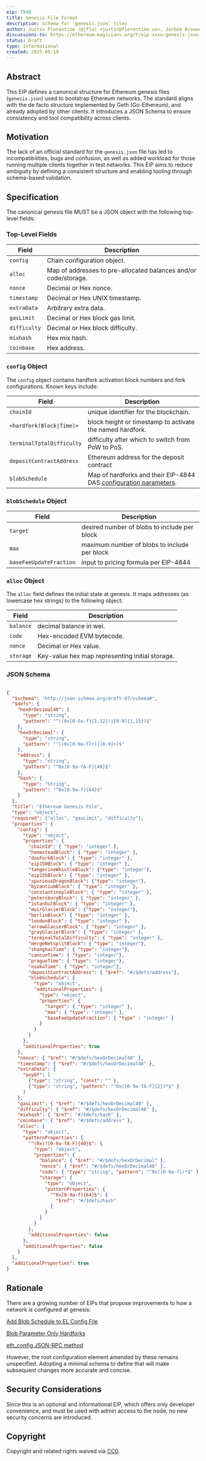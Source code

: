 ```yaml
---
eip: 7949
title: Genesis File Format
description: Schema for `genesis.json` files
author: Justin Florentine (@jflo) <justin@florentine.us>, Jochem Brouwer (@jochem-brouwer) <jochem@ethereum.org>
discussions-to: https://ethereum-magicians.org/t/eip-xxxx-genesis-json-standardization/24271
status: Draft
type: Informational
created: 2025-05-19
---
```


## Abstract

This EIP defines a canonical structure for Ethereum genesis files (`genesis.json`) used to bootstrap Ethereum networks. The standard aligns with the de facto structure implemented by Geth (Go-Ethereum), and already adopted by other clients. It introduces a JSON Schema to ensure consistency and tool compatibility across clients.

## Motivation

The lack of an official standard for the `genesis.json` file has led to incompatibilities, bugs and confusion, as well as added workload for those running multiple clients together in test networks. This EIP aims to reduce ambiguity by defining a consistent structure and enabling tooling through schema-based validation.

## Specification

The canonical genesis file MUST be a JSON object with the following top-level fields:

### Top-Level Fields

| Field           | Description                                                     |
|-----------------|-----------------------------------------------------------------|
| `config`        | Chain configuration object.                                     |
| `alloc`         | Map of addresses to pre-allocated balances and/or code/storage. |
| `nonce`         | Decimal or Hex nonce.                                           |
| `timestamp`     | Decimal or Hex UNIX timestamp.                                  |
| `extraData`     | Arbitrary extra data.                                           |
| `gasLimit`      | Decimal or Hex block gas limit.                                 |
| `difficulty`    | Decimal or Hex block difficulty.                                |
| `mixhash`       | Hex mix hash.                                                   |
| `coinbase`      | Hex address.                                                    |

### `config` Object

The `config` object contains hardfork activation block numbers and fork configurations. Known keys include:

| Field                     | Description                                                                      |
|---------------------------|----------------------------------------------------------------------------------|
| `chainId`                 | unique identifier for the blockchain.                                            |
| `<hardfork(Block\|Time)>` | block height or timestamp to activate the named hardfork.                        |
| `terminalTotalDifficulty` | difficulty after which to switch from PoW to PoS.                                |
| `depositContractAddress`  | Ethereum address for the deposit contract                                        |
| `blobSchedule`            | Map of hardforks and their EIP-4844 DAS [configuration parameters](eip-7840.md). |

### `blobSchedule` Object

| Field                   | Description                                  |
|-------------------------|----------------------------------------------|
| `target`                | desired number of blobs to include per block |
| `max`                   | maximum number of blobs to include per block |
| `baseFeeUpdateFraction` | input to pricing formula per EIP-4844        |

### `alloc` Object

The `alloc` field defines the initial state at genesis. It maps addresses (as lowercase hex strings) to the following object:

| Field          | Description                                     |
|----------------|-------------------------------------------------|
| `balance`      | decimal balance in wei.                         |
| `code`         | Hex-encoded EVM bytecode.                       |
| `nonce`        | Decimal or Hex value.                           |
| `storage`      | Key-value hex map representing initial storage. |



### JSON Schema


```json

{
  "$schema": "http://json-schema.org/draft-07/schema#",
  "$defs": {
    "hexOrDecimal48": {
      "type": "string",
      "pattern": "^((0x[0-9a-f]{1,12})|[0-9]{1,15})$"
    },
    "hexOrDecimal": {
      "type": "string",
      "pattern": "^((0x[0-9a-f]+)|[0-9]+)$"
    },
    "address": {
      "type": "string",
      "pattern": "^0x[0-9a-fA-F]{40}$"
    },
    "hash": {
      "type": "string",
      "pattern": "^0x[0-9a-f]{64}$"
    }
  },
  "title": "Ethereum Genesis File",
  "type": "object",
  "required": ["alloc", "gasLimit", "difficulty"],
  "properties": {
    "config": {
      "type": "object",
      "properties": {
        "chainId": { "type": "integer" },
        "homesteadBlock": { "type": "integer" },
        "daoForkBlock": { "type": "integer" },
        "eip150Block": { "type": "integer" },
        "tangerineWhistleBlock": {"type": "integer"},
        "eip155Block": { "type": "integer" },
        "spuriousDragonBlock": {"type": "integer"},
        "byzantiumBlock": { "type": "integer" },
        "constantinopleBlock": { "type": "integer" },
        "petersburgBlock": { "type": "integer" },
        "istanbulBlock": { "type": "integer" },
        "muirGlacierBlock": {"type": "integer"},
        "berlinBlock": { "type": "integer" },
        "londonBlock": { "type": "integer" },
        "arrowGlacierBlock": { "type": "integer" },
        "grayGlacierBlock": { "type": "integer" },
        "terminalTotalDifficulty": { "type": "integer" },
        "mergeNetsplitBlock": { "type": "integer"},
        "shanghaiTime": { "type": "integer"},
        "cancunTime": { "type": "integer"},
        "pragueTime": { "type": "integer"},
        "osakaTime": { "type": "integer"},
        "depositContractAddress": { "$ref": "#/$defs/address"},
        "blobSchedule": {
          "type": "object",
          "additionalProperties": {
            "type": "object",
            "properties": {
              "target": { "type": "integer" },
              "max": { "type": "integer" },
              "baseFeeUpdateFraction": { "type" : "integer" }
            }
          }
        }
      },
      "additionalProperties": true
    },
    "nonce": { "$ref": "#/$defs/hexOrDecimal48" },
    "timestamp": { "$ref": "#/$defs/hexOrDecimal48" },
    "extraData": {
      "anyOf": [
        {"type": "string", "const": "" },
        {"type": "string", "pattern": "^0x([0-9a-fA-F]{2})*$" }
      ]
    },
    "gasLimit": { "$ref": "#/$defs/hexOrDecimal48" },
    "difficulty": { "$ref": "#/$defs/hexOrDecimal48" },
    "mixhash": { "$ref": "#/$defs/hash" },
    "coinbase": { "$ref": "#/$defs/address" },
    "alloc": {
      "type": "object",
      "patternProperties": {
        "^(0x)?[0-9a-fA-F]{40}$": {
          "type": "object",
          "properties": {
            "balance": { "$ref": "#/$defs/hexOrDecimal" },
            "nonce": { "$ref": "#/$defs/hexOrDecimal48" },
            "code": { "type": "string", "pattern": "^0x([0-9a-f])*$" },
            "storage": {
              "type": "object",
              "patternProperties": {
                "^0x[0-9a-f]{64}$": {
                  "$ref": "#/$defs/hash"
                }
              }
            }
          }
        },
        "additionalProperties": false
      },
      "additionalProperties": false
    }
  },
  "additionalProperties": true
}

```

## Rationale

There are a growing number of EIPs that propose improvements to how a network is configured at genesis:

[Add Blob Schedule to EL Config File](eip-7840)

[Blob Parameter Only Hardforks](eip-7892)

[eth_config JSON-RPC method](eip-7910)

However, the root configuration element amended by these remains unspecified. Adopting a minimal schema to define that will make subsequent changes more accurate and concise.

## Security Considerations

Since this is an optional and informational EIP, which offers only developer convenience, and must be used with admin access to the node, no new security concerns are introduced.

## Copyright

Copyright and related rights waived via [CC0](../LICENSE.md).




